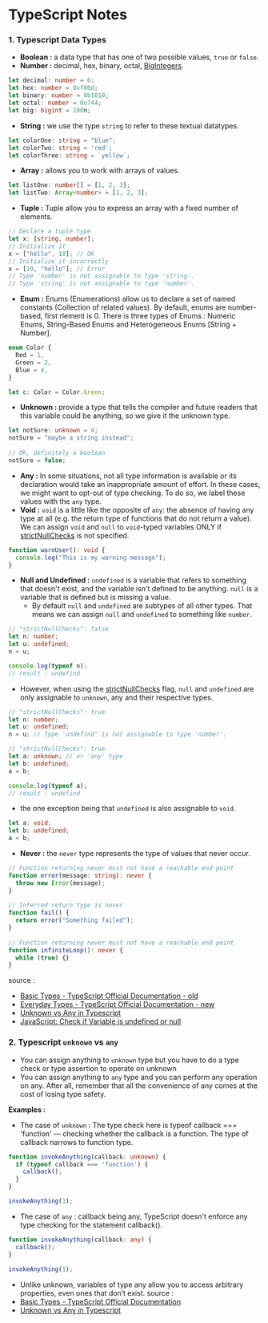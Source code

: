 # TypeScript Notes

### 1. Typescript Data Types
- <b>Boolean :</b> a data type that has one of two possible values, `true` or `false`.
- <b>Number :</b> decimal, hex, binary, octal, [BigIntegers](https://developer.mozilla.org/en-US/docs/Web/JavaScript/Reference/Global_Objects/BigInt).
```ts
let decimal: number = 6;
let hex: number = 0xf00d;
let binary: number = 0b1010;
let octal: number = 0o744;
let big: bigint = 100n;
```
- <b>String :</b> we use the type `string` to refer to these textual datatypes.
```ts
let colorOne: string = "blue";
let colorTwo: string = 'red';
let colorThree: string = `yellow`;
```
- <b>Array :</b> allows you to work with arrays of values.
```ts
let listOne: number[] = [1, 2, 3];
let listTwo: Array<number> = [1, 2, 3];
```
- <b>Tuple :</b> Tuple allow you to express an array with a fixed number of elements.
```ts
// Declare a tuple type
let x: [string, number];
// Initialize it
x = ["hello", 10]; // OK
// Initialize it incorrectly
x = [10, "hello"]; // Error
// Type 'number' is not assignable to type 'string'.
// Type 'string' is not assignable to type 'number'.
```
- <b>Enum :</b> Enums (Enumerations) allow us to declare a set of named constants (Collection of related values). By default, enums are number-based, first rlement is 0. There is three types of Enums : Numeric Enums, String-Based Enums and Heterogeneous Enums [String + Number].
```ts
enum Color {
  Red = 1,
  Green = 2,
  Blue = 4,
}

let c: Color = Color.Green;
```
- <b>Unknown :</b> provide a type that tells the compiler and future readers that this variable could be anything, so we give it the unknown type.
```ts
let notSure: unknown = 4;
notSure = "maybe a string instead";
 
// OK, definitely a boolean
notSure = false;
```
- <b>Any :</b> In some situations, not all type information is available or its declaration would take an inappropriate amount of effort.  In these cases, we might want to opt-out of type checking. To do so, we label these values with the `any` type.
- <b>Void :</b> `void` is a little like the opposite of `any`: the absence of having any type at all (e.g. the return type of functions that do not return a value). We can assign `void` and `null` to `void`-typed variables ONLY if [strictNullChecks](https://www.typescriptlang.org/tsconfig/#strictNullChecks) is not specified.
```ts
function warnUser(): void {
  console.log("This is my warning message");
}
```
- <b>Null and Undefined :</b> `undefined` is a variable that refers to something that doesn't exist, and the variable isn't defined to be anything. `null` is a variable that is defined but is missing a value.
  - By default `null` and `undefined` are subtypes of all other types. That means we can assign `null` and `undefined` to something like `number`.
```ts
// "strictNullChecks": false
let n: number;
let u: undefined;
n = u;

console.log(typeof n);
// result : undefind
```
  - However, when using the [strictNullChecks](https://www.typescriptlang.org/docs/handbook/basic-types.html) flag, `null` and `undefined` are only assignable to `unknown`, any and their respective types.
```ts
// "strictNullChecks": true
let n: number;
let u: undefined;
n = u; // Type 'undefind' is not assignable to type 'number'.
```
```ts
// "strictNullChecks": true
let a: unknown; // or 'any' type
let b: undefined;
a = b;

console.log(typeof a);
// result : undefind
```
 - the one exception being that `undefined` is also assignable to `void`.
```ts
let a: void;
let b: undefined;
a = b;
```
- <b>Never :</b> the `never` type represents the type of values that never occur.
```ts
// Function returning never must not have a reachable end point
function error(message: string): never {
  throw new Error(message);
}
 
// Inferred return type is never
function fail() {
  return error("Something failed");
}
 
// Function returning never must not have a reachable end point
function infiniteLoop(): never {
  while (true) {}
}
```
source :
- [Basic Types - TypeScript Official Documentation - old](https://www.typescriptlang.org/docs/handbook/basic-types.html)
- [Everyday Types - TypeScript Official Documentation - new](https://www.typescriptlang.org/docs/handbook/2/everyday-types.html)
- [Unknown vs Any in Typescript](https://dmitripavlutin.com/typescript-unknown-vs-any/)
- [JavaScript: Check if Variable is undefined or null](https://stackabuse.com/javascript-check-if-variable-is-a-undefined-or-null/)
### 2. Typescript `unknown` vs `any`
- You can assign anything to `unknown` type but you have to do a type check or type assertion to operate on unknown
- You can assign anything to `any` type and you can perform any operation on any. After all, remember that all the convenience of any comes at the cost of losing type safety.
<p><b>Examples :</b></p>

- The case of  `unknown` : The type check here is typeof callback === 'function' — checking whether the callback is a function. The type of callback narrows to function type.
```ts
function invokeAnything(callback: unknown) {
  if (typeof callback === 'function') {
    callback();
  }
}

invokeAnything(1);
```
- The case of `any` : callback being any, TypeScript doesn't enforce any type checking for the statement callback().
```ts
function invokeAnything(callback: any) {
  callback();
}
 
invokeAnything(1);
```
- Unlike unknown, variables of type any allow you to access arbitrary properties, even ones that don’t exist.
source :
- [Basic Types - TypeScript Official Documentation](https://www.typescriptlang.org/docs/handbook/basic-types.html)
- [Unknown vs Any in Typescript](https://dmitripavlutin.com/typescript-unknown-vs-any/)
